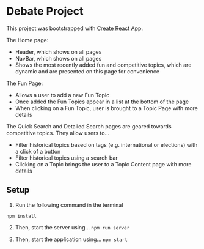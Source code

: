 # Debate Project

This project was bootstrapped with [Create React App](https://github.com/facebook/create-react-app). 

The Home page:
- Header, which shows on all pages
- NavBar, which shows on all pages
- Shows the most recently added fun and competitive topics, which are dynamic and are presented on this page for convenience

The Fun Page:
- Allows a user to add a new Fun Topic
- Once added the Fun Topics appear in a list at the bottom of the page
- When clicking on a Fun Topic, user is brought to a Topic Page with more details

The Quick Search and Detailed Search pages are geared towards competitive topics. They allow users to...
- Filter historical topics based on tags (e.g. international or elections) with a click of a button
- Filter historical topics using a search bar
- Clicking on a Topic brings the user to a Topic Content page with more details

## Setup

1. Run the following command in the terminal

```npm install```

2. Then, start the server using...
```npm run server```

3. Then, start the application using...
```npm start```




